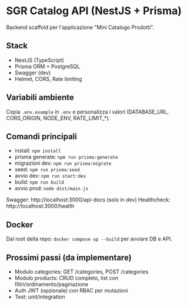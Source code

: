 # SGR Catalog API (NestJS + Prisma)

Backend scaffold per l'applicazione "Mini Catalogo Prodotti".

## Stack
- NestJS (TypeScript)
- Prisma ORM + PostgreSQL
- Swagger (dev)
- Helmet, CORS, Rate limiting

## Variabili ambiente
Copia `.env.example` in `.env` e personalizza i valori (DATABASE_URL, CORS_ORIGIN, NODE_ENV, RATE_LIMIT_*).

## Comandi principali
- install: `npm install`
- prisma generate: `npm run prisma:generate`
- migrazioni dev: `npm run prisma:migrate`
- seed: `npm run prisma:seed`
- avvio dev: `npm run start:dev`
- build: `npm run build`
- avvio prod: `node dist/main.js`

Swagger: http://localhost:3000/api-docs (solo in dev)
Healthcheck: http://localhost:3000/health

## Docker
Dal root della repo: `docker compose up --build` per avviare DB e API.

## Prossimi passi (da implementare)
- Modulo categories: GET /categories, POST /categories
- Modulo products: CRUD completo, list con filtri/ordinamento/paginazione
- Auth JWT (opzionale) con RBAC per mutazioni
- Test: unit/integration
